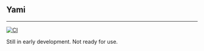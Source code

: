 ## Yami
---
[![CI](https://github.com/Jonxslays/Yami/actions/workflows/continuous-integration.yml/badge.svg)](https://github.com/Jonxslays/Yami/actions/workflows/continuous-integration.yml)

Still in early development. Not ready for use.

